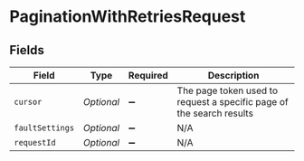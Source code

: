 # PaginationWithRetriesRequest


## Fields

| Field                                                                | Type                                                                 | Required                                                             | Description                                                          |
| -------------------------------------------------------------------- | -------------------------------------------------------------------- | -------------------------------------------------------------------- | -------------------------------------------------------------------- |
| `cursor`                                                             | *Optional<String>*                                                   | :heavy_minus_sign:                                                   | The page token used to request a specific page of the search results |
| `faultSettings`                                                      | *Optional<String>*                                                   | :heavy_minus_sign:                                                   | N/A                                                                  |
| `requestId`                                                          | *Optional<String>*                                                   | :heavy_minus_sign:                                                   | N/A                                                                  |
